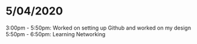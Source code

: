 # 5/04/2020

3:00pm - 5:50pm:
  Worked on setting up Github and worked on my design
5:50pm - 6:50pm:
  Learning Networking
    
